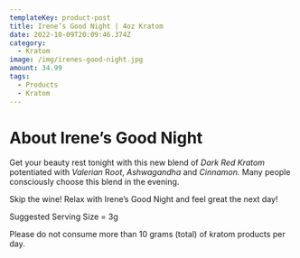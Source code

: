 ```yaml
---
templateKey: product-post
title: Irene’s Good Night | 4oz Kratom
date: 2022-10-09T20:09:46.374Z
category:
  - Kratom
image: /img/irenes-good-night.jpg
amount: 34.99
tags:
  - Products
  - Kratom
---
```

# **About Irene’s Good Night**

Get your beauty rest tonight with this new blend of *Dark Red Kratom* potentiated with *Valerian* R*oot*, *Ashwagandha* and *Cinnamon.* Many people consciously choose this blend in the evening.

Skip the wine! Relax with Irene’s Good Night and feel great the next day!

Suggested Serving Size = 3g



Please do not consume more than 10 grams (total) of kratom products per day.